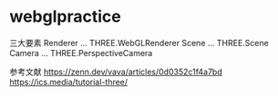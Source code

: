 # webglpractice

三大要素
Renderer ... THREE.WebGLRenderer
Scene    ... THREE.Scene
Camera   ... THREE.PerspectiveCamera

参考文献
https://zenn.dev/vava/articles/0d0352c1f4a7bd
https://ics.media/tutorial-three/
